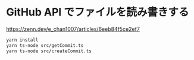 # GitHub API でファイルを読み書きする

https://zenn.dev/e_chan1007/articles/6eeb84f5ce2ef7

```sh
yarn install
yarn ts-node src/getCommit.ts
yarn ts-node src/createCommit.ts
```
